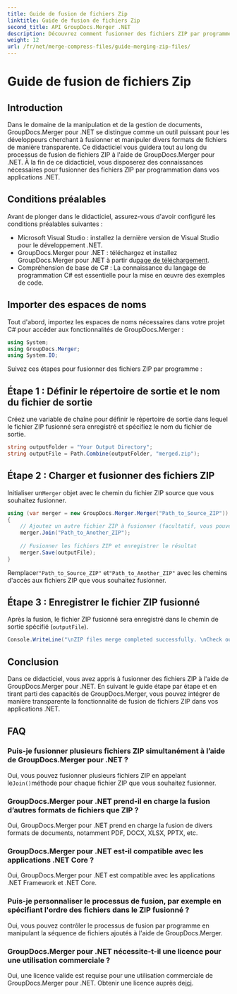 ```yaml
---
title: Guide de fusion de fichiers Zip
linktitle: Guide de fusion de fichiers Zip
second_title: API GroupDocs.Merger .NET
description: Découvrez comment fusionner des fichiers ZIP par programme à l'aide de GroupDocs.Merger pour .NET. Ce didacticiel fournit un guide détaillé pour les développeurs.
weight: 12
url: /fr/net/merge-compress-files/guide-merging-zip-files/
---
```


# Guide de fusion de fichiers Zip

## Introduction
Dans le domaine de la manipulation et de la gestion de documents, GroupDocs.Merger pour .NET se distingue comme un outil puissant pour les développeurs cherchant à fusionner et manipuler divers formats de fichiers de manière transparente. Ce didacticiel vous guidera tout au long du processus de fusion de fichiers ZIP à l'aide de GroupDocs.Merger pour .NET. À la fin de ce didacticiel, vous disposerez des connaissances nécessaires pour fusionner des fichiers ZIP par programmation dans vos applications .NET.
## Conditions préalables
Avant de plonger dans le didacticiel, assurez-vous d'avoir configuré les conditions préalables suivantes :
- Microsoft Visual Studio : installez la dernière version de Visual Studio pour le développement .NET.
-  GroupDocs.Merger pour .NET : téléchargez et installez GroupDocs.Merger pour .NET à partir du[page de téléchargement](https://releases.groupdocs.com/merger/net/).
- Compréhension de base de C# : La connaissance du langage de programmation C# est essentielle pour la mise en œuvre des exemples de code.

## Importer des espaces de noms
Tout d'abord, importez les espaces de noms nécessaires dans votre projet C# pour accéder aux fonctionnalités de GroupDocs.Merger :
```csharp
using System; 
using GroupDocs.Merger;
using System.IO;
```

Suivez ces étapes pour fusionner des fichiers ZIP par programme :
## Étape 1 : Définir le répertoire de sortie et le nom du fichier de sortie
Créez une variable de chaîne pour définir le répertoire de sortie dans lequel le fichier ZIP fusionné sera enregistré et spécifiez le nom du fichier de sortie.
```csharp
string outputFolder = "Your Output Directory";
string outputFile = Path.Combine(outputFolder, "merged.zip");
```
## Étape 2 : Charger et fusionner des fichiers ZIP
 Initialiser un`Merger` objet avec le chemin du fichier ZIP source que vous souhaitez fusionner.
```csharp
using (var merger = new GroupDocs.Merger.Merger("Path_to_Source_ZIP"))
{
    // Ajoutez un autre fichier ZIP à fusionner (facultatif, vous pouvez en ajouter plusieurs)
    merger.Join("Path_to_Another_ZIP");
    
    // Fusionner les fichiers ZIP et enregistrer le résultat
    merger.Save(outputFile);
}
```
 Remplacer`"Path_to_Source_ZIP"` et`"Path_to_Another_ZIP"` avec les chemins d'accès aux fichiers ZIP que vous souhaitez fusionner.
## Étape 3 : Enregistrer le fichier ZIP fusionné
Après la fusion, le fichier ZIP fusionné sera enregistré dans le chemin de sortie spécifié (`outputFile`).
```csharp
Console.WriteLine("\nZIP files merge completed successfully. \nCheck output in {0}", outputFolder);
```

## Conclusion
Dans ce didacticiel, vous avez appris à fusionner des fichiers ZIP à l'aide de GroupDocs.Merger pour .NET. En suivant le guide étape par étape et en tirant parti des capacités de GroupDocs.Merger, vous pouvez intégrer de manière transparente la fonctionnalité de fusion de fichiers ZIP dans vos applications .NET.

## FAQ
### Puis-je fusionner plusieurs fichiers ZIP simultanément à l’aide de GroupDocs.Merger pour .NET ?
 Oui, vous pouvez fusionner plusieurs fichiers ZIP en appelant le`Join()`méthode pour chaque fichier ZIP que vous souhaitez fusionner.
### GroupDocs.Merger pour .NET prend-il en charge la fusion d’autres formats de fichiers que ZIP ?
Oui, GroupDocs.Merger pour .NET prend en charge la fusion de divers formats de documents, notamment PDF, DOCX, XLSX, PPTX, etc.
### GroupDocs.Merger pour .NET est-il compatible avec les applications .NET Core ?
Oui, GroupDocs.Merger pour .NET est compatible avec les applications .NET Framework et .NET Core.
### Puis-je personnaliser le processus de fusion, par exemple en spécifiant l'ordre des fichiers dans le ZIP fusionné ?
Oui, vous pouvez contrôler le processus de fusion par programme en manipulant la séquence de fichiers ajoutés à l'aide de GroupDocs.Merger.
### GroupDocs.Merger pour .NET nécessite-t-il une licence pour une utilisation commerciale ?
 Oui, une licence valide est requise pour une utilisation commerciale de GroupDocs.Merger pour .NET. Obtenir une licence auprès de[ici](https://purchase.groupdocs.com/buy).